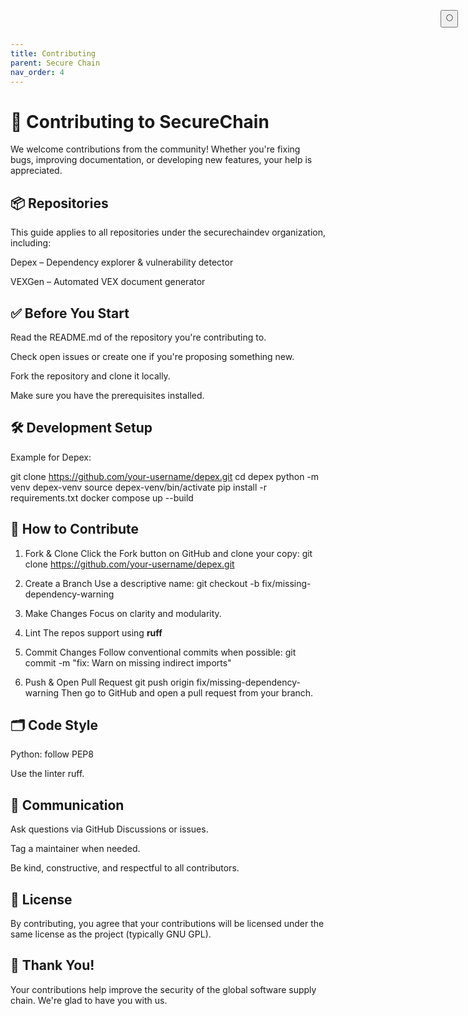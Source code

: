 ```yaml
---
title: Contributing
parent: Secure Chain
nav_order: 4
---
```


# 🤝 Contributing to SecureChain

We welcome contributions from the community! Whether you're fixing bugs, improving documentation, or developing new features, your help is appreciated.

##  📦 Repositories

This guide applies to all repositories under the securechaindev organization, including:

Depex – Dependency explorer & vulnerability detector

VEXGen – Automated VEX document generator

## ✅ Before You Start

Read the README.md of the repository you're contributing to.

Check open issues or create one if you're proposing something new.

Fork the repository and clone it locally.

Make sure you have the prerequisites installed.

## 🛠️ Development Setup

Example for Depex:

git clone https://github.com/your-username/depex.git
cd depex
python -m venv depex-venv
source depex-venv/bin/activate
pip install -r requirements.txt
docker compose up --build

## 🚀 How to Contribute

1. Fork & Clone
Click the Fork button on GitHub and clone your copy:
git clone https://github.com/your-username/depex.git

2. Create a Branch
Use a descriptive name:
git checkout -b fix/missing-dependency-warning

3. Make Changes
Focus on clarity and modularity.

4. Lint
The repos support using **ruff**

5. Commit Changes
Follow conventional commits when possible:
git commit -m "fix: Warn on missing indirect imports"

6. Push & Open Pull Request
git push origin fix/missing-dependency-warning
Then go to GitHub and open a pull request from your branch.

## 🗂️ Code Style

Python: follow PEP8

Use the linter ruff.

## 💬 Communication

Ask questions via GitHub Discussions or issues.

Tag a maintainer when needed.

Be kind, constructive, and respectful to all contributors.

## 📜 License

By contributing, you agree that your contributions will be licensed under the same license as the project (typically GNU GPL).

## 🙌 Thank You!

Your contributions help improve the security of the global software supply chain. We're glad to have you with us.

<button class="btn js-toggle-dark-mode" style="
  position: fixed;
  top: 1rem;
  right: 1rem;
  z-index: 1000;
">
  🌕
</button>

<script>
  const toggleDarkMode = document.querySelector('.js-toggle-dark-mode'); jtd.addEvent(toggleDarkMode, 'click', function(){ if (jtd.getTheme() === 'dark') { jtd.setTheme('light'); toggleDarkMode.textContent = '🌕'; } else { jtd.setTheme('dark'); toggleDarkMode.textContent = '☀️'; } }); 
</script>
